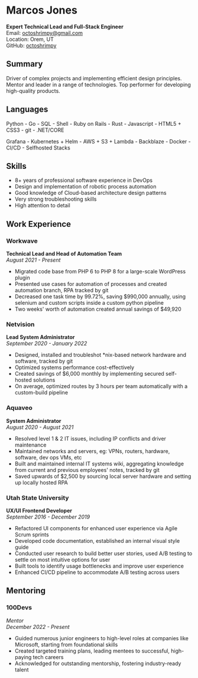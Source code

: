 # Marcos Jones
**Expert Technical Lead and Full-Stack Engineer**  
Email: [octoshrimpy@gmail.com](mailto:octoshrimpy@gmail.com)   
Location: Orem, UT  
GitHub: [octoshrimpy](https://github.com/octoshrimpy)

## Summary
Driver of complex projects and implementing efficient design principles. Mentor and leader in a range of technologies. Top performer for developing high-quality products.

## Languages
Python - Go - SQL - Shell - Ruby on Rails - Rust - Javascript - HTML5 + CSS3 - git - .NET/CORE 


Grafana - Kubernetes + Helm - AWS + S3 + Lambda - Backblaze - Docker - CI/CD - Selfhosted Stacks


## Skills
- 8+ years of professional software experience in DevOps
- Design and implementation of robotic process automation
- Good knowledge of Cloud-based architecture design patterns
- Very strong troubleshooting skills
- High attention to detail

## Work Experience
### Workwave
**Technical Lead and Head of Automation Team**  
*August 2021 - Present*
- Migrated code base from PHP 6 to PHP 8 for a large-scale WordPress plugin
- Presented use cases for automation of processes and created automation branch, RPA tracked by git
- Decreased one task time by 99.72%, saving $990,000 annually, using selenium and custom scripts inside a custom python pipeline
- Two weeks' worth of automation created annual savings of $49,920

### Netvision
**Lead System Administrator**  
*September 2020 - January 2022*
- Designed, installed and troubleshot *nix-based network hardware and software, tracked by git
- Optimized systems performance cost-effectively
- Created savings of $6,000 monthly by implementing secured self-hosted solutions
- On average, optimized routes by 3 hours per team automatically with a custom-build pipeline

### Aquaveo
**System Administrator**  
*August 2020 - August 2021*
- Resolved level 1 & 2 IT issues, including IP conflicts and driver maintenance
- Maintained networks and servers, eg: VPNs, routers, hardware, software, dev ops VMs, etc
- Built and maintained internal IT systems wiki, aggregating knowledge from current and previous employees' notes, tracked by git
- Saved upwards of $2,500 by sourcing local server hardware and setting up locally hosted RPA

### Utah State University
**UX/UI Frontend Developer**  
*September 2016 - December 2019*
- Refactored UI components for enhanced user experience via Agile Scrum sprints
- Developed code documentation, established an internal visual style guide
- Conducted user research to build better user stories, used A/B testing to settle on most intuitive options for user
- Built tools to identify usage bottlenecks and improve user experience
- Enhanced CI/CD pipeline to accommodate A/B testing across users

## Mentoring
### 100Devs
*Mentor*  
*December 2022 - Present*
- Guided numerous junior engineers to high-level roles at companies like Microsoft, starting from
foundational skills
- Created targeted training plans, leading mentees to successful, high-paying tech careers
- Acknowledged for outstanding mentorship, fostering industry-ready talent
